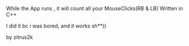 While the App runs , it will count all your MouseClicks(RB & LB)
Written in C++

I did it bc i was bored, and it works sh**))


by zitrus2k
